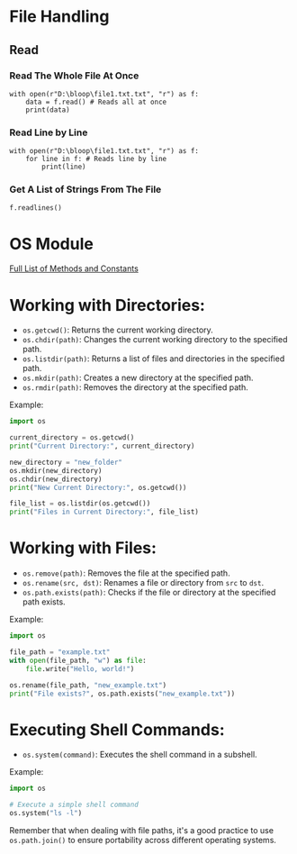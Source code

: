 # File Handling
## Read
### Read The Whole File At Once
```python3
with open(r"D:\bloop\file1.txt.txt", "r") as f:
    data = f.read() # Reads all at once
    print(data)
```
### Read Line by Line
```python3
with open(r"D:\bloop\file1.txt.txt", "r") as f:
    for line in f: # Reads line by line
        print(line) 
```
### Get A List of Strings From The File
```python3
f.readlines()
```

# OS Module
[Full List of Methods and Constants](https://www.w3schools.com/python/module_os.asp)




# Working with Directories:

- `os.getcwd()`: Returns the current working directory.
- `os.chdir(path)`: Changes the current working directory to the specified path.
- `os.listdir(path)`: Returns a list of files and directories in the specified path.
- `os.mkdir(path)`: Creates a new directory at the specified path.
- `os.rmdir(path)`: Removes the directory at the specified path.

Example:

```python
import os

current_directory = os.getcwd()
print("Current Directory:", current_directory)

new_directory = "new_folder"
os.mkdir(new_directory)
os.chdir(new_directory)
print("New Current Directory:", os.getcwd())

file_list = os.listdir(os.getcwd())
print("Files in Current Directory:", file_list)
```

# Working with Files:

- `os.remove(path)`: Removes the file at the specified path.
- `os.rename(src, dst)`: Renames a file or directory from `src` to `dst`.
- `os.path.exists(path)`: Checks if the file or directory at the specified path exists.

Example:

```python
import os

file_path = "example.txt"
with open(file_path, "w") as file:
    file.write("Hello, world!")

os.rename(file_path, "new_example.txt")
print("File exists?", os.path.exists("new_example.txt"))
```

# Executing Shell Commands:

- `os.system(command)`: Executes the shell command in a subshell.

Example:

```python
import os

# Execute a simple shell command
os.system("ls -l")
```

Remember that when dealing with file paths, it's a good practice to use `os.path.join()` to ensure portability across different operating systems.
```

